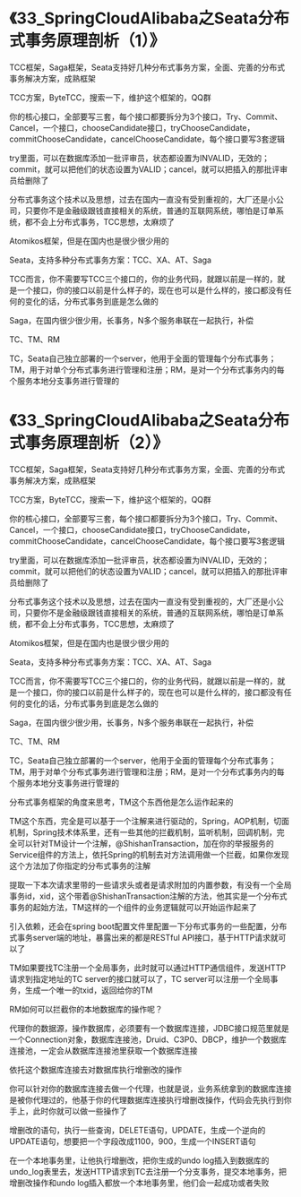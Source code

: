 
# 《33_SpringCloudAlibaba之Seata分布式事务原理剖析（1）》

TCC框架，Saga框架，Seata支持好几种分布式事务方案，全面、完善的分布式事务解决方案，成熟框架


TCC方案，ByteTCC，搜索一下，维护这个框架的，QQ群

你的核心接口，全部要写三套，每个接口都要拆分为3个接口，Try、Commit、Cancel，一个接口，chooseCandidate接口，tryChooseCandidate，commitChooseCandidate，cancelChooseCandidate，每个接口要写3套逻辑

try里面，可以在数据库添加一批评审员，状态都设置为INVALID，无效的；commit，就可以把他们的状态设置为VALID；cancel，就可以把插入的那批评审员给删除了


分布式事务这个技术以及思想，过去在国内一直没有受到重视的，大厂还是小公司，只要你不是金融级跟钱直接相关的系统，普通的互联网系统，哪怕是订单系统，都不会上分布式事务，TCC思想，太麻烦了

Atomikos框架，但是在国内也是很少很少用的

Seata，支持多种分布式事务方案：TCC、XA、AT、Saga

TCC而言，你不需要写TCC三个接口的，你的业务代码，就跟以前是一样的，就是一个接口，你的接口以前是什么样子的，现在也可以是什么样的，接口都没有任何的变化的话，分布式事务到底是怎么做的


Saga，在国内很少很少用，长事务，N多个服务串联在一起执行，补偿



TC、TM、RM

TC，Seata自己独立部署的一个server，他用于全面的管理每个分布式事务；TM，用于对单个分布式事务进行管理和注册；RM，是对一个分布式事务内的每个服务本地分支事务进行管理的

# 《33_SpringCloudAlibaba之Seata分布式事务原理剖析（2）》

TCC框架，Saga框架，Seata支持好几种分布式事务方案，全面、完善的分布式事务解决方案，成熟框架


TCC方案，ByteTCC，搜索一下，维护这个框架的，QQ群

你的核心接口，全部要写三套，每个接口都要拆分为3个接口，Try、Commit、Cancel，一个接口，chooseCandidate接口，tryChooseCandidate，commitChooseCandidate，cancelChooseCandidate，每个接口要写3套逻辑

try里面，可以在数据库添加一批评审员，状态都设置为INVALID，无效的；commit，就可以把他们的状态设置为VALID；cancel，就可以把插入的那批评审员给删除了


分布式事务这个技术以及思想，过去在国内一直没有受到重视的，大厂还是小公司，只要你不是金融级跟钱直接相关的系统，普通的互联网系统，哪怕是订单系统，都不会上分布式事务，TCC思想，太麻烦了

Atomikos框架，但是在国内也是很少很少用的

Seata，支持多种分布式事务方案：TCC、XA、AT、Saga

TCC而言，你不需要写TCC三个接口的，你的业务代码，就跟以前是一样的，就是一个接口，你的接口以前是什么样子的，现在也可以是什么样的，接口都没有任何的变化的话，分布式事务到底是怎么做的


Saga，在国内很少很少用，长事务，N多个服务串联在一起执行，补偿



TC、TM、RM

TC，Seata自己独立部署的一个server，他用于全面的管理每个分布式事务；TM，用于对单个分布式事务进行管理和注册；RM，是对一个分布式事务内的每个服务本地分支事务进行管理的


分布式事务框架的角度来思考，TM这个东西他是怎么运作起来的

TM这个东西，完全是可以基于一个注解来进行驱动的，Spring，AOP机制，切面机制，Spring技术体系里，还有一些其他的拦截机制，监听机制，回调机制，完全可以针对TM设计一个注解，@ShishanTransaction，加在你的举报服务的Service组件的方法上，依托Spring的机制去对方法调用做一个拦截，如果你发现这个方法加了你指定的分布式事务的注解

提取一下本次请求里带的一些请求头或者是请求附加的内置参数，有没有一个全局事务id，xid，这个带着@ShishanTransaction注解的方法，他其实是一个分布式事务的起始方法，TM这样的一个组件的业务逻辑就可以开始运作起来了

引入依赖，还会在spring boot配置文件里配置一下分布式事务的一些配置，分布式事务server端的地址，暴露出来的都是RESTful API接口，基于HTTP请求就可以了

TM如果要找TC注册一个全局事务，此时就可以通过HTTP通信组件，发送HTTP请求到指定地址的TC server的接口就可以了，TC server可以注册一个全局事务，生成一个唯一的txid，返回给你的TM

RM如何可以拦截你的本地数据库的操作呢？

代理你的数据源，操作数据库，必须要有一个数据库连接，JDBC接口规范里就是一个Connection对象，数据库连接池，Druid、C3P0、DBCP，维护一个数据库连接池，一定会从数据库连接池里获取一个数据库连接

依托这个数据库连接去对数据库执行增删改的操作

你可以针对你的数据库连接去做一个代理，也就是说，业务系统拿到的数据库连接是被你代理过的，他基于你的代理数据库连接执行增删改操作，代码会先执行到你手上，此时你就可以做一些操作了

增删改的语句，执行一些查询，DELETE语句，UPDATE，生成一个逆向的UPDATE语句，想要把一个字段改成1100，900，生成一个INSERT语句

在一个本地事务里，让他执行增删改，把你生成的undo log插入到数据库的undo_log表里去，发送HTTP请求到TC去注册一个分支事务，提交本地事务，把增删改操作和undo log插入都放一个本地事务里，他们会一起成功或者失败





